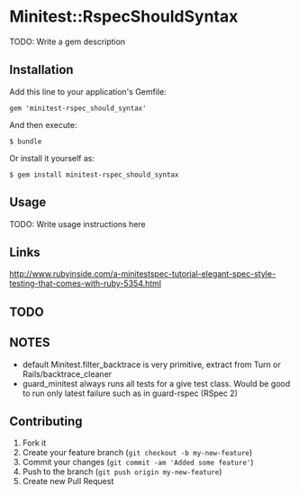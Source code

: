 # Minitest::RspecShouldSyntax

TODO: Write a gem description

## Installation

Add this line to your application's Gemfile:

    gem 'minitest-rspec_should_syntax'

And then execute:

    $ bundle

Or install it yourself as:

    $ gem install minitest-rspec_should_syntax

## Usage

TODO: Write usage instructions here

## Links

http://www.rubyinside.com/a-minitestspec-tutorial-elegant-spec-style-testing-that-comes-with-ruby-5354.html

## TODO


## NOTES

* default Minitest.filter_backtrace is very primitive, extract from Turn or Rails/backtrace_cleaner
* guard_minitest always runs all tests for a give test class. Would be good to run only latest failure such as in guard-rspec (RSpec 2)

## Contributing

1. Fork it
2. Create your feature branch (`git checkout -b my-new-feature`)
3. Commit your changes (`git commit -am 'Added some feature'`)
4. Push to the branch (`git push origin my-new-feature`)
5. Create new Pull Request

